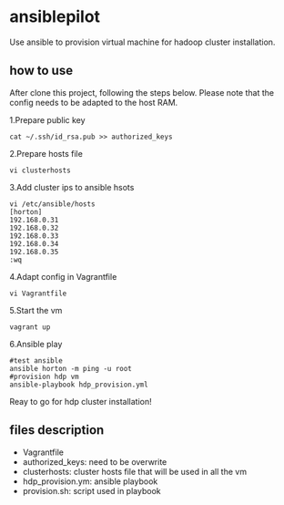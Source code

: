 # ansiblepilot
Use ansible to provision virtual machine for hadoop cluster installation.

## how to use
After clone this project, following the steps below.
Please note that the config needs to be adapted to the host RAM.  

1.Prepare public key
```
cat ~/.ssh/id_rsa.pub >> authorized_keys
```
2.Prepare hosts file
```
vi clusterhosts
```
3.Add cluster ips to ansible hsots
```
vi /etc/ansible/hosts
[horton]
192.168.0.31
192.168.0.32
192.168.0.33
192.168.0.34
192.168.0.35
:wq

```
4.Adapt config in Vagrantfile
```
vi Vagrantfile
```
5.Start the vm
```
vagrant up
```
6.Ansible play
```
#test ansible
ansible horton -m ping -u root
#provision hdp vm
ansible-playbook hdp_provision.yml
```
Reay to go for hdp cluster installation!

## files description
- Vagrantfile
- authorized_keys: need to be overwrite
- clusterhosts:  cluster hosts file that will be used in all the vm
- hdp_provision.ym:   ansible playbook
- provision.sh:   script used in playbook
